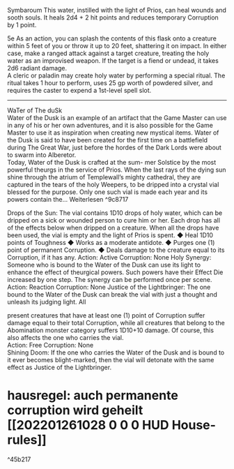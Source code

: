 Symbaroum
This water, instilled with the light of Prios, can heal wounds and sooth souls. It heals 2d4 + 2 hit points and reduces temporary Corruption by 1 point.  

5e 
As an action, you can splash the contents of this flask onto a creature within 5 feet of you or throw it up to 20 feet, shattering it on impact. In either case, make a ranged attack against a target creature, treating the holy water as an improvised weapon. If the target is a fiend or undead, it takes 2d6 radiant damage.   
A cleric or paladin may create holy water by performing a special ritual. The ritual takes 1 hour to perform, uses 25 gp worth of powdered silver, and requires the caster to expend a 1st-level spell slot. 


---

WaTer of The duSk  
Water of the Dusk is an example of an artifact that the Game Master can use in any of his or her own adventures, and it is also possible for the Game Master to use it as inspiration when creating new mystical items. Water of the Dusk is said to have been created for the first time on a battlefield during The Great War, just before the hordes of the Dark Lords were about to swarm into Alberetor.  
Today, Water of the Dusk is crafted at the sum- mer Solstice by the most powerful theurgs in the service of Prios. When the last rays of the dying sun shine through the atrium of Templewall’s mighty cathedral, they are captured in the tears of the holy Weepers, to be dripped into a crystal vial blessed for the purpose. Only one such vial is made each year and its powers contain the... Weiterlesen ^9c8717

Drops of the Sun: The vial contains 1D10 drops of holy water, which can be dripped on a sick or wounded person to cure him or her. Each drop has all of the effects below when dripped on a creature. When all the drops have been used, the vial is empty and the light of Prios is spent. ◆ Heal 1D10 points of Toughness ◆ Works as a moderate antidote. ◆ Purges one (1) point of permanent Corruption. ◆ Deals damage to the creature equal to its Corruption, if it has any. Action: Active Corruption: None Holy Synergy: Someone who is bound to the Water of the Dusk can use its light to enhance the effect of theurgical powers. Such powers have their Effect Die increased by one step. The synergy can be performed once per scene. Action: Reaction Corruption: None Justice of the Lightbringer: The one bound to the Water of the Dusk can break the vial with just a thought and unleash its judging light. All

present creatures that have at least one (1) point of Corruption suffer damage equal to their total Corruption, while all creatures that belong to the Abomination monster category suffers 1D10+10 damage. Of course, this also affects the one who carries the vial.  
Action: Free Corruption: None  
Shining Doom: If the one who carries the Water of the Dusk and is bound to it ever becomes blight-marked, then the vial will detonate with the same effect as Justice of the Lightbringer.

# hausregel: auch permanente corruption wird geheilt [[202201261028 0 0 0 HUD House-rules]]

^45b217
